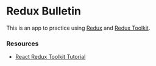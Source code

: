 # Redux Bulletin

This is an app to practice using [Redux](https://redux.js.org/) and [Redux Toolkit](https://redux-toolkit.js.org/).

### Resources

- [React Redux Toolkit Tutorial](https://www.youtube.com/watch?v=NqzdVN2tyvQ&list=PL0Zuz27SZ-6M1J5I1w2-uZx36Qp6qhjKo&index=8)
